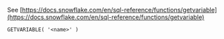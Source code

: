 See [https://docs.snowflake.com/en/sql-reference/functions/getvariable](https://docs.snowflake.com/en/sql-reference/functions/getvariable)
```
GETVARIABLE( '<name>' )
```
